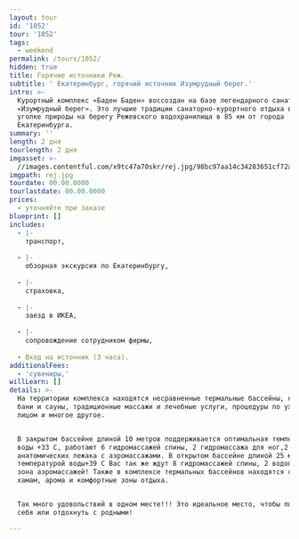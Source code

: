 ```yaml
---
layout: tour
id: '1052'
tour: '1052'
tags:
  - weekend
permalink: /tours/1052/
hidden: true
title: Горячие источники Реж.
subtitle: ' Екатеринбург, горячий источник Изумрудный берег.'
intro: >-
  Курортный комплекс «Баден Баден» воссоздан на базе легендарного санатория
  «Изумрудный берег». Это лучшие традиции санаторно-курортного отдыха в уютном
  уголке природы на берегу Режевского водохранилища в 85 км от города
  Екатеринбурга.
summary: ''
length: 2 дня
tourlength: 2 дня
imgasset: >-
  //images.contentful.com/x9tc47a70skr/rej.jpg/98bc97aa14c34283651cf72a75cd3de8/rej.jpg
imgpath: rej.jpg
tourdate: 00.00.0000
tourlastdate: 00.00.0000
prices:
  - уточняйте при заказе
blueprint: []
includes:
  - |-
    транспорт,
     
  - |-
    обзорная экскурсия по Екатеринбургу,
     
  - |-
    страховка,
     
  - |-
    заезд в ИКЕА,
     
  - |-
    сопровождение сотрудником фирмы,
     
  - Вход на источник (3 часа).
additionalFees:
  - 'сувениры,'
willLearn: []
details: >-
  На территории комплекса находятся несравненные термальные бассейны, жаркие
  бани и сауны, традиционные массажи и лечебные услуги, процедуры по уходу за
  лицом и многое другое.


  В закрытом бассейне длиной 10 метров поддерживается оптимальная температура
  воды +33 С, работают 6 гидромассажей спины, 2 гидромассажа для ног,2
  анатомических лежака с аэромассажами. В открытом бассейне длиной 25 метров и
  температурой воды+39 С Вас так же ждут 8 гидромассажей спины, 2 водопада и
  зона аэромассажей! Также в комплексе термальных бассейнов находятся сауна,
  хамам, арома и комфортные зоны отдыха.


  Так много удовольствий в одном месте!!! Это идеальное место, чтобы побаловать
  себя или отдохнуть с родными!

---
```

